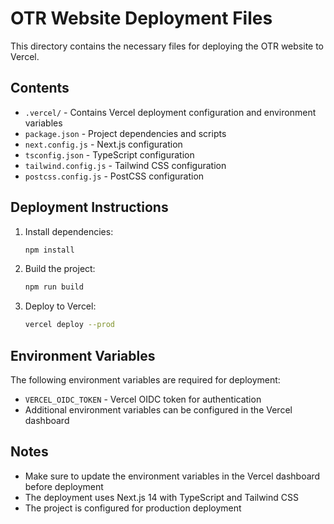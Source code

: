 # OTR Website Deployment Files

This directory contains the necessary files for deploying the OTR website to Vercel.

## Contents

- `.vercel/` - Contains Vercel deployment configuration and environment variables
- `package.json` - Project dependencies and scripts
- `next.config.js` - Next.js configuration
- `tsconfig.json` - TypeScript configuration
- `tailwind.config.js` - Tailwind CSS configuration
- `postcss.config.js` - PostCSS configuration

## Deployment Instructions

1. Install dependencies:
   ```bash
   npm install
   ```

2. Build the project:
   ```bash
   npm run build
   ```

3. Deploy to Vercel:
   ```bash
   vercel deploy --prod
   ```

## Environment Variables

The following environment variables are required for deployment:

- `VERCEL_OIDC_TOKEN` - Vercel OIDC token for authentication
- Additional environment variables can be configured in the Vercel dashboard

## Notes

- Make sure to update the environment variables in the Vercel dashboard before deployment
- The deployment uses Next.js 14 with TypeScript and Tailwind CSS
- The project is configured for production deployment 